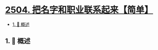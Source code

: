 # [2504. 把名字和职业联系起来【简单】](https://github.com/Tdahuyou/TNotes.leetcode/tree/main/notes/2504.%20%E6%8A%8A%E5%90%8D%E5%AD%97%E5%92%8C%E8%81%8C%E4%B8%9A%E8%81%94%E7%B3%BB%E8%B5%B7%E6%9D%A5%E3%80%90%E7%AE%80%E5%8D%95%E3%80%91)

<!-- region:toc -->

- [1. 📝 概述](#1--概述)

<!-- endregion:toc -->

## 1. 📝 概述
